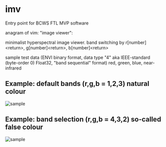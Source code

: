 # imv

Entry point for BCWS FTL MVP software


anagram of vim: "image viewer":

minimalist hyperspectral image viewer. band switching by r[number]&lt;return>, g[number]&lt;return>, b[number]&lt;return>

sample test data (ENVI binary format, data type "4" aka IEEE-standard (byte-order 0) Float32, "band sequential" format) red, green, blue, near-infrared

## Example: default bands (r,g,b = 1,2,3) natural colour

![sample](rgb-1,2,3.png)

## Example: band selection (r,g,b = 4,3,2) so-called false colour

![sample](rgb-4,3,2.png)
